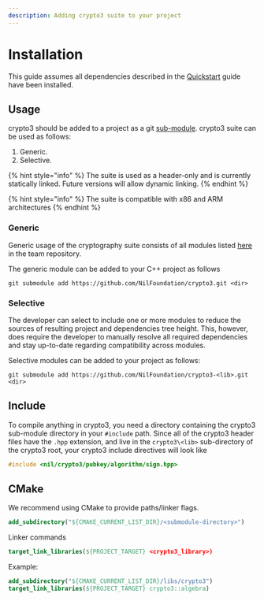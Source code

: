 ```yaml
---
description: Adding crypto3 suite to your project
---
```


# Installation

This guide assumes all dependencies described in the [Quickstart](quickstart.md) guide have been installed.

## Usage

crypto3 should be added to a project as a git [sub-module](https://git-scm.com/book/en/v2/Git-Tools-Submodules). crypto3 suite can be used as follows:

1. Generic.
2. Selective.

{% hint style="info" %}
The suite is used as a header-only and is currently statically linked. Future versions will allow dynamic linking.
{% endhint %}

{% hint style="info" %}
The suite is compatible with x86 and ARM architectures
{% endhint %}

### Generic

Generic usage of the cryptography suite consists of all modules listed [here](https://github.com/orgs/NilFoundation/teams/nil-crypto3/repositories) in the team repository.

The generic module can be added to your C++ project as follows

```shell
git submodule add https://github.com/NilFoundation/crypto3.git <dir>
```

### Selective

The developer can select to include one or more modules to reduce the sources of resulting project and dependencies tree height. This, however, does require the developer to manually resolve all required dependencies and stay up-to-date regarding compatibility across modules.

Selective modules can be added to your project as follows:

```shell
git submodule add https://github.com/NilFoundation/crypto3-<lib>.git <dir>
```

## Include

To compile anything in crypto3, you need a directory containing the crypto3 sub-module directory in your `#include` path. Since all of the crypto3 header files have the `.hpp` extension, and live in the `crypto3\<lib>` sub-directory of the crypto3 root, your crypto3 include directives will look like

```cpp
#include <nil/crypto3/pubkey/algorithm/sign.hpp>
```

## CMake

We recommend using CMake to provide paths/linker flags.

```cmake
add_subdirectory("${CMAKE_CURRENT_LIST_DIR}/<submodule-directory>")
```

Linker commands

```cmake
target_link_libraries(${PROJECT_TARGET} <crypto3_library>)
```

Example:

```cmake
add_subdirectory("${CMAKE_CURRENT_LIST_DIR}/libs/crypto3")
target_link_libraries(${PROJECT_TARGET} crypto3::algebra)
```
